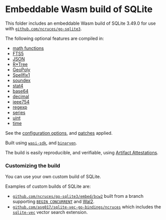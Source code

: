 # Embeddable Wasm build of SQLite

This folder includes an embeddable Wasm build of SQLite 3.49.0 for use with
[`github.com/ncruces/go-sqlite3`](https://pkg.go.dev/github.com/ncruces/go-sqlite3).

The following optional features are compiled in:
- [math functions](https://sqlite.org/lang_mathfunc.html)
- [FTS5](https://sqlite.org/fts5.html)
- [JSON](https://sqlite.org/json1.html)
- [R*Tree](https://sqlite.org/rtree.html)
- [GeoPoly](https://sqlite.org/geopoly.html)
- [Spellfix1](https://sqlite.org/spellfix1.html)
- [soundex](https://sqlite.org/lang_corefunc.html#soundex)
- [stat4](https://sqlite.org/compile.html#enable_stat4)
- [base64](https://github.com/sqlite/sqlite/blob/master/ext/misc/base64.c)
- [decimal](https://github.com/sqlite/sqlite/blob/master/ext/misc/decimal.c)
- [ieee754](https://github.com/sqlite/sqlite/blob/master/ext/misc/ieee754.c)
- [regexp](https://github.com/sqlite/sqlite/blob/master/ext/misc/regexp.c)
- [series](https://github.com/sqlite/sqlite/blob/master/ext/misc/series.c)
- [uint](https://github.com/sqlite/sqlite/blob/master/ext/misc/uint.c)
- [time](../sqlite3/time.c)

See the [configuration options](../sqlite3/sqlite_opt.h),
and [patches](../sqlite3) applied.

Built using [`wasi-sdk`](https://github.com/WebAssembly/wasi-sdk),
and [`binaryen`](https://github.com/WebAssembly/binaryen).

The build is easily reproducible, and verifiable, using
[Artifact Attestations](https://github.com/ncruces/go-sqlite3/attestations).

### Customizing the build

You can use your own custom build of SQLite.

Examples of custom builds of SQLite are:
- [`github.com/ncruces/go-sqlite3/embed/bcw2`](https://github.com/ncruces/go-sqlite3/tree/main/embed/bcw2)
  built from a branch supporting [`BEGIN CONCURRENT`](https://sqlite.org/src/doc/begin-concurrent/doc/begin_concurrent.md)
  and [Wal2](https://sqlite.org/cgi/src/doc/wal2/doc/wal2.md).
- [`github.com/asg017/sqlite-vec-go-bindings/ncruces`](https://github.com/asg017/sqlite-vec-go-bindings)
  which includes the [`sqlite-vec`](https://github.com/asg017/sqlite-vec) vector search extension.